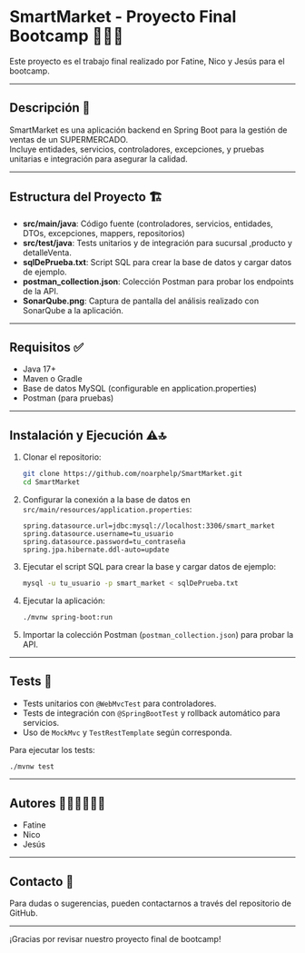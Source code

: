 # SmartMarket - Proyecto Final Bootcamp 🚀​🚀​🚀​

Este proyecto es el trabajo final realizado por Fatine, Nico y Jesús para el bootcamp.

---

## Descripción 📝​

SmartMarket es una aplicación backend en Spring Boot para la gestión de ventas de un SUPERMERCADO.  
Incluye entidades, servicios, controladores, excepciones, y pruebas unitarias e integración para asegurar la calidad.

---

## Estructura del Proyecto 🏗️​

- **src/main/java**: Código fuente (controladores, servicios, entidades, DTOs, excepciones, mappers, repositorios)
- **src/test/java**: Tests unitarios y de integración para sucursal ,producto y detalleVenta.
- **sqlDePrueba.txt**: Script SQL para crear la base de datos y cargar datos de ejemplo.
- **postman_collection.json**: Colección Postman para probar los endpoints de la API.
- **SonarQube.png**: Captura de pantalla del análisis realizado con SonarQube a la aplicación.

---

## Requisitos ✅​

- Java 17+
- Maven o Gradle
- Base de datos MySQL (configurable en application.properties)
- Postman (para pruebas)

---

## Instalación y Ejecución ⚠️​🔝​

1. Clonar el repositorio:
    ```bash
    git clone https://github.com/noarphelp/SmartMarket.git
    cd SmartMarket
    ```

2. Configurar la conexión a la base de datos en `src/main/resources/application.properties`:

    ```properties
    spring.datasource.url=jdbc:mysql://localhost:3306/smart_market
    spring.datasource.username=tu_usuario
    spring.datasource.password=tu_contraseña
    spring.jpa.hibernate.ddl-auto=update
    ```

3. Ejecutar el script SQL para crear la base y cargar datos de ejemplo:

    ```bash
    mysql -u tu_usuario -p smart_market < sqlDePrueba.txt
    ```

4. Ejecutar la aplicación:

    ```bash
    ./mvnw spring-boot:run
    ```

5. Importar la colección Postman (`postman_collection.json`) para probar la API.

---

## Tests 🔁​

- Tests unitarios con `@WebMvcTest` para controladores.
- Tests de integración con `@SpringBootTest` y rollback automático para servicios.
- Uso de `MockMvc` y `TestRestTemplate` según corresponda.

Para ejecutar los tests:

```bash
./mvnw test
```

---

## Autores 👩‍💻​👨‍💻​🧑‍💻​

- Fatine
- Nico
- Jesús

---

## Contacto 📩​

Para dudas o sugerencias, pueden contactarnos a través del repositorio de GitHub.

---

¡Gracias por revisar nuestro proyecto final de bootcamp!

